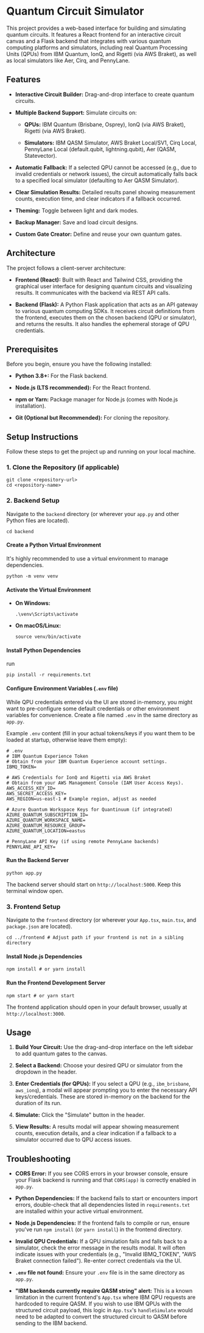 # Quantum Circuit Simulator

This project provides a web-based interface for building and simulating quantum circuits. It features a React frontend for an interactive circuit canvas and a Flask backend that integrates with various quantum computing platforms and simulators, including real Quantum Processing Units (QPUs) from IBM Quantum, IonQ, and Rigetti (via AWS Braket), as well as local simulators like Aer, Cirq, and PennyLane.

## Features

* **Interactive Circuit Builder:** Drag-and-drop interface to create quantum circuits.

* **Multiple Backend Support:** Simulate circuits on:

    * **QPUs:** IBM Quantum (Brisbane, Osprey), IonQ (via AWS Braket), Rigetti (via AWS Braket).

    * **Simulators:** IBM QASM Simulator, AWS Braket Local/SV1, Cirq Local, PennyLane Local (default.qubit, lightning.qubit), Aer (QASM, Statevector).

* **Automatic Fallback:** If a selected QPU cannot be accessed (e.g., due to invalid credentials or network issues), the circuit automatically falls back to a specified local simulator (defaulting to Aer QASM Simulator).

* **Clear Simulation Results:** Detailed results panel showing measurement counts, execution time, and clear indicators if a fallback occurred.

* **Theming:** Toggle between light and dark modes.

* **Backup Manager:** Save and load circuit designs.

* **Custom Gate Creator:** Define and reuse your own quantum gates.

## Architecture

The project follows a client-server architecture:

* **Frontend (React):** Built with React and Tailwind CSS, providing the graphical user interface for designing quantum circuits and visualizing results. It communicates with the backend via REST API calls.

* **Backend (Flask):** A Python Flask application that acts as an API gateway to various quantum computing SDKs. It receives circuit definitions from the frontend, executes them on the chosen backend (QPU or simulator), and returns the results. It also handles the ephemeral storage of QPU credentials.

## Prerequisites

Before you begin, ensure you have the following installed:

* **Python 3.8+:** For the Flask backend.

* **Node.js (LTS recommended):** For the React frontend.

* **npm or Yarn:** Package manager for Node.js (comes with Node.js installation).

* **Git (Optional but Recommended):** For cloning the repository.

## Setup Instructions

Follow these steps to get the project up and running on your local machine.

### 1. Clone the Repository (if applicable)

```
git clone <repository-url>
cd <repository-name>
```

### 2. Backend Setup

Navigate to the `backend` directory (or wherever your `app.py` and other Python files are located).

```
cd backend
```

#### Create a Python Virtual Environment

It's highly recommended to use a virtual environment to manage dependencies.

```
python -m venv venv
```

#### Activate the Virtual Environment

* **On Windows:**

    ```
    .\venv\Scripts\activate
    ```

* **On macOS/Linux:**

    ```
    source venv/bin/activate
    ```

#### Install Python Dependencies

run

```
pip install -r requirements.txt
```

#### Configure Environment Variables (`.env` file)

While QPU credentials entered via the UI are stored in-memory, you might want to pre-configure some default credentials or other environment variables for convenience. Create a file named `.env` in the same directory as `app.py`.

Example `.env` content (fill in your actual tokens/keys if you want them to be loaded at startup, otherwise leave them empty):

```
# .env
# IBM Quantum Experience Token
# Obtain from your IBM Quantum Experience account settings.
IBMQ_TOKEN=

# AWS Credentials for IonQ and Rigetti via AWS Braket
# Obtain from your AWS Management Console (IAM User Access Keys).
AWS_ACCESS_KEY_ID=
AWS_SECRET_ACCESS_KEY=
AWS_REGION=us-east-1 # Example region, adjust as needed

# Azure Quantum Workspace Keys for Quantinuum (if integrated)
AZURE_QUANTUM_SUBSCRIPTION_ID=
AZURE_QUANTUM_WORKSPACE_NAME=
AZURE_QUANTUM_RESOURCE_GROUP=
AZURE_QUANTUM_LOCATION=eastus

# PennyLane API Key (if using remote PennyLane backends)
PENNYLANE_API_KEY=
```

#### Run the Backend Server

```
python app.py
```

The backend server should start on `http://localhost:5000`. Keep this terminal window open.

### 3. Frontend Setup

Navigate to the `frontend` directory (or wherever your `App.tsx`, `main.tsx`, and `package.json` are located).

```
cd ../frontend # Adjust path if your frontend is not in a sibling directory
```

#### Install Node.js Dependencies

```
npm install # or yarn install
```

#### Run the Frontend Development Server

```
npm start # or yarn start
```

The frontend application should open in your default browser, usually at `http://localhost:3000`.

## Usage

1.  **Build Your Circuit:** Use the drag-and-drop interface on the left sidebar to add quantum gates to the canvas.

2.  **Select a Backend:** Choose your desired QPU or simulator from the dropdown in the header.

3.  **Enter Credentials (for QPUs):** If you select a QPU (e.g., `ibm_brisbane`, `aws_ionq`), a modal will appear prompting you to enter the necessary API keys/credentials. These are stored in-memory on the backend for the duration of its run.

4.  **Simulate:** Click the "Simulate" button in the header.

5.  **View Results:** A results modal will appear showing measurement counts, execution details, and a clear indication if a fallback to a simulator occurred due to QPU access issues.

## Troubleshooting

* **CORS Error:** If you see CORS errors in your browser console, ensure your Flask backend is running and that `CORS(app)` is correctly enabled in `app.py`.

* **Python Dependencies:** If the backend fails to start or encounters import errors, double-check that all dependencies listed in `requirements.txt` are installed within your active virtual environment.

* **Node.js Dependencies:** If the frontend fails to compile or run, ensure you've run `npm install` (or `yarn install`) in the frontend directory.

* **Invalid QPU Credentials:** If a QPU simulation fails and falls back to a simulator, check the error message in the results modal. It will often indicate issues with your credentials (e.g., "Invalid IBMQ\_TOKEN", "AWS Braket connection failed"). Re-enter correct credentials via the UI.

* **`.env` file not found:** Ensure your `.env` file is in the same directory as `app.py`.

* **"IBM backends currently require QASM string" alert:** This is a known limitation in the current frontend's `App.tsx` where IBM QPU requests are hardcoded to require QASM. If you wish to use IBM QPUs with the structured circuit payload, this logic in `App.tsx`'s `handleSimulate` would need to be adapted to convert the structured circuit to QASM before sending to the IBM backend.
